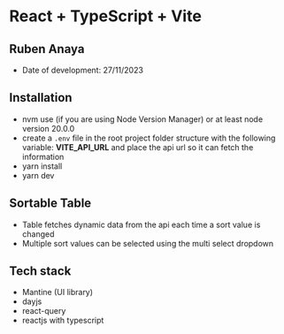 # React + TypeScript + Vite

## Ruben Anaya
- Date of development: 27/11/2023

## Installation

- nvm use (if you are using Node Version Manager) or at least node version 20.0.0
- create a `.env` file in the root project folder structure with the following variable: **VITE_API_URL** and place the api url so it can fetch the information
- yarn install
- yarn dev

## Sortable Table

- Table fetches dynamic data from the api each time a sort value is changed
- Multiple sort values can be selected using the multi select dropdown

## Tech stack

- Mantine (UI library)
- dayjs
- react-query
- reactjs with typescript


